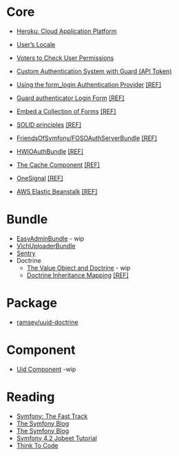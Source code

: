 # Core

- [Heroku: Cloud Application Platform](https://github.com/habibun/symfony/tree/3.0.0)

- [User’s Locale](https://github.com/habibun/symfony/tree/4.0.0)

- [Voters to Check User Permissions](https://github.com/habibun/symfony/tree/6.0.0)
   
- [Custom Authentication System with Guard (API Token)](https://github.com/habibun/symfony/tree/7.0.0)

- [Using the form_login Authentication Provider](https://github.com/habibun/symfony/tree/8.0.0) [[REF]](https://symfony.com/doc/current/security/form_login.html)

- [Guard authenticator Login Form](https://github.com/habibun/symfony/tree/9.0.0) [[REF]](https://symfony.com/doc/current/security/form_login_setup.html)

- [Embed a Collection of Forms](https://github.com/habibun/symfony/tree/10.0.0) [[REF]](https://symfony.com/doc/current/form/form_collections.html)

- [SOLID principles](https://github.com/habibun/symfony/tree/12.0.0) [[REF]](https://medium.com/analytics-vidhya/dependency-injection-and-solid-principles-with-symfony-the-geocoding-example-f18ad08ed20b)
    
- [FriendsOfSymfony/FOSOAuthServerBundle](https://github.com/habibun/symfony/tree/14.0.0) [[REF]](https://github.com/FriendsOfSymfony/FOSOAuthServerBundle)
   
- [HWIOAuthBundle](https://github.com/habibun/symfony/tree/15.0.0) [[REF]](https://github.com/hwi/HWIOAuthBundle)
   
- [The Cache Component](https://github.com/habibun/symfony/tree/17.0.0) [[REF]](https://codereviewvideos.com/course/symfony-cache)

- [OneSignal](https://github.com/habibun/symfony/tree/19.0.0) [[REF]](https://onesignal.com/)
   
- [AWS Elastic Beanstalk](https://github.com/habibun/symfony/tree/20.0.0) [[REF]](https://aws.amazon.com/elasticbeanstalk/)
   


# Bundle 
- [EasyAdminBundle](https://github.com/habibun/easy-admin-bundle) - wip
- [VichUploaderBundle](https://github.com/habibun/vich-uploader-bundle)
- [Sentry](https://github.com/habibun/sentry-symfony)
- Doctrine
  -  [The Value Object and Doctrine](https://github.com/habibun/symfony/tree/1.0.1) - wip
  -  [Doctrine Inheritance Mapping](https://github.com/habibun/symfony/tree/11.0.0) [[REF]](https://www.doctrine-project.org/projects/doctrine-orm/en/2.8/reference/inheritance-mapping.html#inheritance-mapping)


# Package
- [ramsey/uuid-doctrine](https://github.com/ramsey/uuid-doctrine)


# Component
- [Uid Component](https://github.com/habibun/symfony-uid) -wip


# Reading
- [Symfony: The Fast Track](https://symfony.com/book)
- [The Symfony Blog](https://symfony.com/blog/)
- [The Symfony Blog](https://symfony.com/blog/)
- [Symfony 4.2 Jobeet Tutorial](https://jobeet-tutorial.readthedocs.io/en/latest/)
- [Think To Code](https://www.thinktocode.com/)

